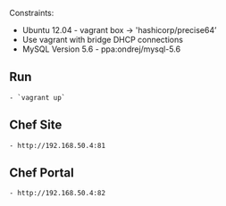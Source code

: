 Constraints:

- Ubuntu 12.04 - vagrant box -> 'hashicorp/precise64’
- Use vagrant with bridge DHCP connections
- MySQL Version 5.6 - ppa:ondrej/mysql-5.6

## Run
    - `vagrant up`

## Chef Site
    - http://192.168.50.4:81
## Chef Portal
    - http://192.168.50.4:82
